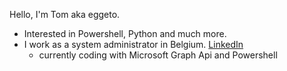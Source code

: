 Hello,
I'm Tom aka eggeto.
- Interested in Powershell, Python and much more.
- I work as a system administrator in Belgium. [LinkedIn](https://www.linkedin.com/in/tom-eggermont-8b7977146/)
  - currently coding with Microsoft Graph Api and Powershell
<!--
**eggeto/eggeto** is a ✨ _special_ ✨ repository because its `README.md` (this file) appears on your GitHub profile.

Here are some ideas to get you started:

- 🔭 I’m currently working on ...
- 🌱 I’m currently learning ...
- 👯 I’m looking to collaborate on ...
- 🤔 I’m looking for help with ...
- 💬 Ask me about ...
- 📫 How to reach me: ...
- 😄 Pronouns: ...
- ⚡ Fun fact: ...
-->
